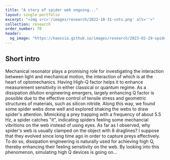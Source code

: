 ```yaml
---
title: "A story of spider web ongoing..."
layout: single-portfolio
excerpt: "<img src='/images/research/2022-10-31-cnts.png' alt=''>"
collection: research
order_number: 70
header: 
  og_image: "https://haoxsia.github.io/images/research/2023-02-29-spider-web.png"
---
```


## Short intro

Mechanical resonator plays a promising role for investigating the interaction between light and mechanical motion, the interaction of which is at the heart of optomechanics. Having High-Q factor helps it to enhance measurement sensitivity in either classical or quantum regime. As a dissipation dilution engineering emergers, largely enhancing Q factor is possible due to the effective control of tensile stress and geometric structures of materials, such as silicon nitride. Along this way, we found some spider webs done well and explored shaking the webs to draw spider's attention. Mimicking a prey trapping with a frequency of about 5.5 Hz, a spider catches "it", indicating spiders feeling some mechancial vibritions on the web instead of using eyes. As far as I observed, why spider's web is usually clamped on the object with 8 draglines? I suppose that they evolved since long time ago in order to capture preys effectively. To do so, dissipation engineering is naturally used for achieving high Q, thereby enhancing their feeling sensitivity on the web. By looking into this phenomenon, simulating high Q devices is going on...

